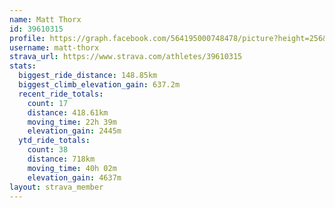 ```yaml
---
name: Matt Thorx
id: 39610315
profile: https://graph.facebook.com/564195000748478/picture?height=256&width=256
username: matt-thorx
strava_url: https://www.strava.com/athletes/39610315
stats:
  biggest_ride_distance: 148.85km
  biggest_climb_elevation_gain: 637.2m
  recent_ride_totals:
    count: 17
    distance: 418.61km
    moving_time: 22h 39m
    elevation_gain: 2445m
  ytd_ride_totals:
    count: 38
    distance: 718km
    moving_time: 40h 02m
    elevation_gain: 4637m
layout: strava_member
--- 
```

